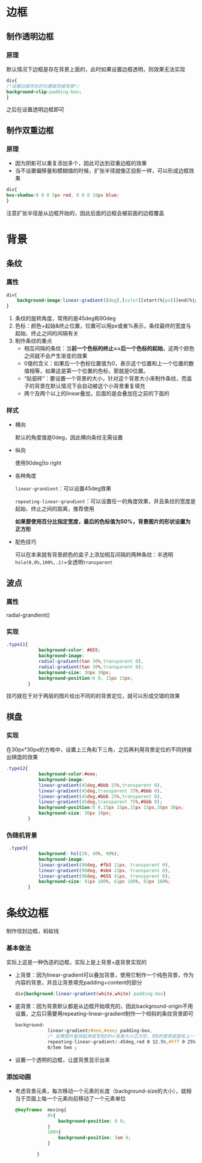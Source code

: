 # 边框

## 制作透明边框

### 原理

默认情况下边框是存在背景上面的，此时如果设置边框透明，则效果无法实现

```css
div{
/*设置边框所在的位置裁剪掉背景*/
background-clip:padding-box;
}
```

之后在设置透明边框即可

## 制作双重边框

### 原理

- 因为阴影可以重复添加多个，因此可达到双重边框的效果
- 当不设置偏移量和模糊值的时候，扩张半径就像正投影一样，可以形成边框效果

```css
div{
box-shadow:0 0 0 5px red, 0 0 0 10px blue;
}
```

注意扩张半径是从边框开始的，因此后面的边框会被前面的边框覆盖

# 背景

## 条纹

### 属性

```css
div{
    background-image:linear-gradient([deg],[color][start(%|px)][end(%|px)])；
}
```

1. 条纹的旋转角度，常用的是45deg和90deg
2. 色标：颜色+起始&终止位置，位置可以用px或者%表示，条纹最终的宽度与起始、终止之间的间隔有关
3. 制作条纹的重点
   - 相互间隔的条纹：当**前一个色标的终止==后一个色标的起始**，这两个颜色之间就不会产生渐变的效果
   - 0值的含义：如果后一个色标位置值为0，表示这个位置和上一个位置的数值相等，如果这是第一个位置的色标，那就是0位置。
   - “贴瓷砖”：要设置一个背景的大小，针对这个背景大小来制作条纹，而盒子的背景在默认情况下会自动被这个小背景重复填充
   - 两个及两个以上的linear叠加，后面的是会叠加在之前的下面的

### 样式

- 横向

  默认的角度值是0deg，因此横向条纹无需设置

- 纵向

  使用90deg|to right

- 各种角度

  `linear-grandient`：可以设置45deg效果

  `repeating-linear-grandient`：可以设置任一的角度效果，并且条纹的宽度是起始、终止之间的距离，推荐使用

  **如果要使用百分比指定宽度，最后的色标值为50%，背景图片的形状设置为正方形**

- 配色技巧

  可以在本来就有背景颜色的盒子上添加相互间隔的两种条纹：半透明`hsla(0,0%,100%,.1)`+全透明`transparent`



## 波点

### 属性

radial-grandient()

### 实现

```css
.type11{
            background-color: #655;
            background-image: 
            radial-gradient(tan 30%,transparent 0),
            radial-gradient(tan 30%,transparent 0);
            background-size: 30px 30px;
            background-position:0 0, 15px 15px;
        }
```

技巧就在于对于两层的图片给出不同的的背景定位，就可以形成交错的效果

## 棋盘

### 实现

在30px*30px的方格中，设置上三角和下三角，之后再利用背景定位的不同拼接出棋盘的效果

```css
.type12{
            background-color:#eee;
            background-image: 
            linear-gradient(45deg,#bbb 25%,transparent 0),
            linear-gradient(45deg,transparent 75%,#bbb 0),
            linear-gradient(45deg,#bbb 25%,transparent 0),
            linear-gradient(45deg,transparent 75%,#bbb 0);
            background-position:0 0,15px 15px,15px 15px,30px 30px;
            background-size: 30px 30px;
        }
```



### 伪随机背景

```css
 .type3{
            background: hsl(20, 40%, 90%); 
            background-image: 
            linear-gradient(90deg, #fb3 11px, transparent 0), 
            linear-gradient(90deg, #ab4 23px, transparent 0), 
            linear-gradient(90deg, #655 41px, transparent 0);
            background-size: 41px 100%, 61px 100%, 83px 100%;
        }
```



# 条纹边框

制作信封边框，蚂蚁线

### 基本做法

实际上这是一种伪造的边框，实际上是上背景+底背景实现的

- 上背景：因为linear-gradient可以叠加背景，使用它制作一个纯色背景，作为内容的背景，并且让背景填充padding+content的部分

  ```css
  div{background:linear-gradient(white,white) padding-box}
  ```

- 底背景：因为背景默认都是从边框开始填充的，因此background-origin不用设置，之后只需要用repeating-linear-gradient制作一个倾斜的条纹背景即可

  ```css
  background:
              linear-gradient(#eee,#eee) padding-box,
              /* 如果图片能拼起来就写到50%+背景大小正方形，写0的意思就是和上一个数值一样，比如#fff中的0就是20%的意思 */
              repeating-linear-gradient(-45deg,red 0 12.5%,#fff 0 25%,#58a 0 37.5%,#fff 0 50%)
              0/5em 5em ;
  ```

- 设置一个透明的边框，让底背景显示出来

### 添加动画

- 考虑背景元素，每次移动一个元素的长度（background-size的大小），就相当于页面上每一个元素向前移动了一个元素单位

  ```css
  @keyframes  moving{
              0%{
                  background-position: 0 0;
              }
              100%{
                  background-position: 5em 0;
              }
  
          }
  ```

  

